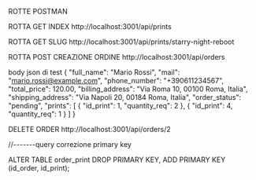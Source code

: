 ROTTE POSTMAN

ROTTA GET INDEX
http://localhost:3001/api/prints

ROTTA GET SLUG
http://localhost:3001/api/prints/starry-night-reboot

ROTTA POST CREAZIONE ORDINE
http://localhost:3001/api/orders

body json di test
{
  "full_name": "Mario Rossi",
  "mail": "mario.rossi@example.com",
  "phone_number": "+390611234567",
  "total_price": 120.00,
  "billing_address": "Via Roma 10, 00100 Roma, Italia",
  "shipping_address": "Via Napoli 20, 00184 Roma, Italia",
  "order_status": "pending",
  "prints": [
    { "id_print": 1, "quantity_req": 2 },
    { "id_print": 4, "quantity_req": 1 }
  ]
}


DELETE ORDER
http://localhost:3001/api/orders/2

//-------query correzione primary key

ALTER TABLE order_print
DROP PRIMARY KEY,
ADD PRIMARY KEY (id_order, id_print);